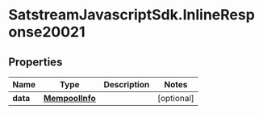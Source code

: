 # SatstreamJavascriptSdk.InlineResponse20021

## Properties
Name | Type | Description | Notes
------------ | ------------- | ------------- | -------------
**data** | [**MempoolInfo**](MempoolInfo.md) |  | [optional] 
